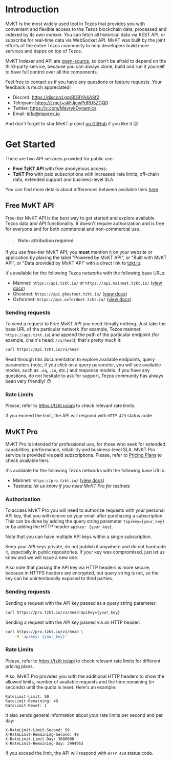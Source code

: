﻿# Introduction

MvKT is the most widely used tool in Tezos that provides you with convenient and flexible access to the Tezos blockchain data, processed and indexed by its own indexer. 
You can fetch all historical data via REST API, or subscribe for real-time data via WebSocket API. MvKT was built by the joint efforts of the entire Tezos community 
to help developers build more services and dapps on top of Tezos.

MvKT Indexer and API are [open-source](https://github.com/baking-bad/tzkt), so don't be afraid to depend on the third-party service,
because you can always clone, build and run it yourself to have full control over all the components.

Feel free to contact us if you have any questions or feature requests.
Your feedback is much appreciated!

- Discord: https://discord.gg/BDBYA4ASf2
- Telegram: https://t.me/+skFJjewPdRU5ZGQ0
- Twitter: https://x.com/MavrykDynamics
- Email: info@mavryk.io

And don't forget to star MvKT project [on GitHub](https://github.com/mavryk-network/mvkt) if you like it 😊

# Get Started

There are two API services provided for public use:
- **Free TzKT API** with free anonymous access;
- **TzKT Pro** with paid subscriptions with increased rate limits, off-chain data, extended support and business-level SLA.

You can find more details about differences between available tiers [here](https://tzkt.io/api).

## Free MvKT API

Free-tier MvKT API is the best way to get started and explore available Tezos data and API functionality.
It doesn't require authorization and is free for everyone and for both commercial and non-commercial use.

> #### Note: attribution required
If you use free-tier MvKT API, you **must** mention it on your website or application by placing the label
"Powered by MvKT API", or "Built with MvKT API", or "Data provided by MvKT API" with a direct link to [tzkt.io](https://tzkt.io).

It's available for the following Tezos networks with the following base URLs:

- Mainnet: `https://api.tzkt.io/` or `https://api.mainnet.tzkt.io/` ([view docs](https://api.tzkt.io))
- Ghostnet: `https://api.ghostnet.tzkt.io/` ([view docs](https://api.ghostnet.tzkt.io))
- Oxfordnet: `https://api.oxfordnet.tzkt.io/` ([view docs](https://api.oxfordnet.tzkt.io))

### Sending requests

To send a request to Free MvKT API you need literally nothing. Just take the base URL of the particular network
(for example, Tezos mainnet: `https://api.tzkt.io`) and append the path of the particular endpoint
(for example, chain's head: `/v1/head`), that's pretty much it: 

```bash
curl https://api.tzkt.io/v1/head
```

Read through this documentation to explore available endpoints, query parameters
(note, if you click on a query parameter, you will see available modes, such as `.eq`, `.in`, etc.)
and response models. If you have any questions, do not hesitate to ask for support, Tezos community has always been very friendly! 😉

### Rate Limits

Please, refer to https://tzkt.io/api to check relevant rate limits.

If you exceed the limit, the API will respond with `HTTP 429` status code.

## MvKT Pro

MvKT Pro is intended for professional use, for those who seek for extended capabilities, performance, reliability and business-level SLA.
MvKT Pro service is provided via paid subscriptions. Please, refer to [Pricing Plans](https://tzkt.io/api) to check available tiers.

It's available for the following Tezos networks with the following base URLs:

- Mainnet: `https://pro.tzkt.io/` ([view docs](https://api.tzkt.io))
- Testnets: *let us know if you need MvKT Pro for testnets*

### Authorization

To access MvKT Pro you will need to authorize requests with your personal API key, that you will receive on your email after purchasing a subscription.
This can be done by adding the query string parameter `?apikey={your_key}` or by adding the HTTP header `apikey: {your_key}`.

Note that you can have multiple API keys within a single subscription.

Keep your API keys private, do not publish it anywhere and do not hardcode it, especially in public repositories.
If your key was compromised, just let us know and we will issue a new one.

Also note that passing the API key via HTTP headers is more secure, because in HTTPS headers are encrypted,
but query string is not, so the key can be unintentionally exposed to third parties.

### Sending requests

Sending a request with the API key passed as a query string parameter:

```bash
curl https://pro.tzkt.io/v1/head?apikey={your_key}
```

Sending a request with the API key passed via an HTTP header:

```bash
curl https://pro.tzkt.io/v1/head \
    -H 'apikey: {your_key}'
```

### Rate Limits

Please, refer to https://tzkt.io/api to check relevant rate limits for different pricing plans.

Also, MvKT Pro provides you with the additional HTTP headers to show the allowed limits, number of available requests
and the time remaining (in seconds) until the quota is reset. Here's an example:

```
RateLimit-Limit: 50
RateLimit-Remaining: 49
RateLimit-Reset: 1
```

It also sends general information about your rate limits per second and per day:

```
X-RateLimit-Limit-Second: 50
X-RateLimit-Remaining-Second: 49
X-RateLimit-Limit-Day: 3000000
X-RateLimit-Remaining-Day: 2994953
```

If you exceed the limit, the API will respond with `HTTP 429` status code.
